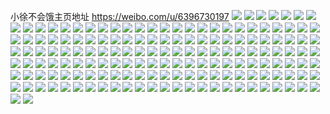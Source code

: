小徐不会饿主页地址 https://weibo.com/u/6396730197 
![](https://wx4.sinaimg.cn/mw2000/006YU1JHly1h876mi7lpaj30u00u00zi.jpg) 
![](https://wx4.sinaimg.cn/mw2000/006YU1JHly1h876miovujj30u00u0q8t.jpg) 
![](https://wx4.sinaimg.cn/mw2000/006YU1JHly1h7y3ze3sv7j32c0340x6t.jpg) 
![](https://wx4.sinaimg.cn/mw2000/006YU1JHly1h7y3zt3cqrj32c03401l3.jpg) 
![](https://wx4.sinaimg.cn/mw2000/006YU1JHly1h7y3zx40t4j32a236cnph.jpg) 
![](https://wx4.sinaimg.cn/mw2000/006YU1JHly1h7y401n6f1j31r03401l2.jpg) 
![](https://wx4.sinaimg.cn/mw2000/006YU1JHly1h7y3zhutmsj32c0340kjn.jpg) 
![](https://wx4.sinaimg.cn/mw2000/006YU1JHly1h7y3zlah23j32c0340qv7.jpg) 
![](https://wx4.sinaimg.cn/mw2000/006YU1JHly1h7y404r4p2j327k340b2b.jpg) 
![](https://wx4.sinaimg.cn/mw2000/006YU1JHly1h7y3zotlxzj32c0340kjp.jpg) 
![](https://wx4.sinaimg.cn/mw2000/006YU1JHly1h7y4085c2fj327k340qv9.jpg) 
![](https://wx4.sinaimg.cn/mw2000/006YU1JHly1h7bw8flokej30u019k0yg.jpg) 
![](https://wx4.sinaimg.cn/mw2000/006YU1JHly1h7bw8gavlcj30u0140dha.jpg) 
![](https://wx4.sinaimg.cn/mw2000/006YU1JHly1h79l48d69nj32c0340wwk.jpg) 
![](https://wx4.sinaimg.cn/mw2000/006YU1JHly1h79l4a0vfyj322o340hdv.jpg) 
![](https://wx4.sinaimg.cn/mw2000/006YU1JHly1h79l42c1xzj32c0340npf.jpg) 
![](https://wx4.sinaimg.cn/mw2000/006YU1JHly1h79l46wdfdj32c0340ws2.jpg) 
![](https://wx4.sinaimg.cn/mw2000/006YU1JHly1h79l4b18zmj322u2rs7bt.jpg) 
![](https://wx4.sinaimg.cn/mw2000/006YU1JHly1h79l4c60ntj31rc2o60xk.jpg) 
![](https://wx4.sinaimg.cn/mw2000/006YU1JHly1h73hss8t67j32a236c7be.jpg) 
![](https://wx4.sinaimg.cn/mw2000/006YU1JHly1h73ht21yxvj326p36cwkp.jpg) 
![](https://wx4.sinaimg.cn/mw2000/006YU1JHly1h73hrz9wynj32a231fn3y.jpg) 
![](https://wx4.sinaimg.cn/mw2000/006YU1JHly1h73hthhcipj32c0340qaj.jpg) 
![](https://wx4.sinaimg.cn/mw2000/006YU1JHly1h73hrqt0pnj31v82vwkjm.jpg) 
![](https://wx4.sinaimg.cn/mw2000/006YU1JHly1h73hs3tjdlj325g2vau0x.jpg) 
![](https://wx4.sinaimg.cn/mw2000/006YU1JHly1h73hs1y46yj31zp2nlqv6.jpg) 
![](https://wx4.sinaimg.cn/mw2000/006YU1JHly1h6j8nc4xn4j30u20u0afa.jpg) 
![](https://wx4.sinaimg.cn/mw2000/006YU1JHly1h6j8ncsz7fj30u20u0qad.jpg) 
![](https://wx4.sinaimg.cn/mw2000/006YU1JHly1h6j8ndrjwwj30u20u0af1.jpg) 
![](https://wx4.sinaimg.cn/mw2000/006YU1JHly1h6j8nf57dfj30u0140k3d.jpg) 
![](https://wx4.sinaimg.cn/mw2000/006YU1JHly1h6j8nfypy4j30u01407mh.jpg) 
![](https://wx4.sinaimg.cn/mw2000/006YU1JHly1h6j8ngsyudj30u0190ala.jpg) 
![](https://wx4.sinaimg.cn/mw2000/006YU1JHly1h6j8nici4nj30u0190n1k.jpg) 
![](https://wx4.sinaimg.cn/mw2000/006YU1JHly1h6ejja5ll4j30u0190gpf.jpg) 
![](https://wx4.sinaimg.cn/mw2000/006YU1JHly1h6ejj8vfjnj30u0191n17.jpg) 
![](https://wx4.sinaimg.cn/mw2000/006YU1JHly1h6ejjawbhxj30u0141dnk.jpg) 
![](https://wx4.sinaimg.cn/mw2000/006YU1JHly1h6ejjbqgvuj30u0191acu.jpg) 
![](https://wx4.sinaimg.cn/mw2000/006YU1JHly1h6ejjcqynaj30u0190wi3.jpg) 
![](https://wx4.sinaimg.cn/mw2000/006YU1JHly1h5eihft83ij30u015x46i.jpg) 
![](https://wx4.sinaimg.cn/mw2000/006YU1JHly1h5eihjhxi3j30u015tdpv.jpg) 
![](https://wx4.sinaimg.cn/mw2000/006YU1JHly1h5eihlctjkj30u017igug.jpg) 
![](https://wx4.sinaimg.cn/mw2000/006YU1JHly1h5eihgty30j30u015s0z3.jpg) 
![](https://wx4.sinaimg.cn/mw2000/006YU1JHly1h5eihefvw9j30u017igvz.jpg) 
![](https://wx4.sinaimg.cn/mw2000/006YU1JHly1h5eihhy3nbj30u01767cu.jpg) 
![](https://wx4.sinaimg.cn/mw2000/006YU1JHly1h5bazx6uhvj30u014011n.jpg) 
![](https://wx4.sinaimg.cn/mw2000/006YU1JHly1h5bazwavrbj30u0140gv4.jpg) 
![](https://wx4.sinaimg.cn/mw2000/006YU1JHly1h51chhj2tjj32c0340e84.jpg) 
![](https://wx4.sinaimg.cn/mw2000/006YU1JHly1h51chlvctcj32c0340b2c.jpg) 
![](https://wx4.sinaimg.cn/mw2000/006YU1JHly1h51chphnfyj32c03407wk.jpg) 
![](https://wx4.sinaimg.cn/mw2000/006YU1JHly1h51cgs49j2j31r42c5npe.jpg) 
![](https://wx4.sinaimg.cn/mw2000/006YU1JHly1h3f4oqd3vwj31o02801ky.jpg) 
![](https://wx4.sinaimg.cn/mw2000/006YU1JHly1h3f4os4jq3j31o02801ky.jpg) 
![](https://wx4.sinaimg.cn/mw2000/006YU1JHly1h3f4opbdwpj31o0280qv5.jpg) 
![](https://wx4.sinaimg.cn/mw2000/006YU1JHly1h3f4otydmmj31o0280u0x.jpg) 
![](https://wx4.sinaimg.cn/mw2000/006YU1JHly1h35cs79aamj32c03clb2d.jpg) 
![](https://wx4.sinaimg.cn/mw2000/006YU1JHly1h35cs2hklyj32533401ky.jpg) 
![](https://wx4.sinaimg.cn/mw2000/006YU1JHly1h35cs9u77jj32c0340kjl.jpg) 
![](https://wx4.sinaimg.cn/mw2000/006YU1JHly1h35csg78azj31z42mse84.jpg) 
![](https://wx4.sinaimg.cn/mw2000/006YU1JHly1h35csaofwpj32c0340kjl.jpg) 
![](https://wx4.sinaimg.cn/mw2000/006YU1JHly1h35csrsqm9j32c03cp7wi.jpg) 
![](https://wx4.sinaimg.cn/mw2000/006YU1JHly1h35csirkk2j31sc2liqv5.jpg) 
![](https://wx4.sinaimg.cn/mw2000/006YU1JHly1h35csmfv7kj31sc2dsqv5.jpg) 
![](https://wx4.sinaimg.cn/mw2000/006YU1JHly1h35csow9k2j31p02smhdt.jpg) 
![](https://wx4.sinaimg.cn/mw2000/006YU1JHly1h1r0qwsb1bj30u0140dni.jpg) 
![](https://wx4.sinaimg.cn/mw2000/006YU1JHly1h1r0t1b1d0j30u01dck0i.jpg) 
![](https://wx4.sinaimg.cn/mw2000/006YU1JHly1h1r0sz8bswj30u0140n4y.jpg) 
![](https://wx4.sinaimg.cn/mw2000/006YU1JHly1h1r0szsludj30u0140do1.jpg) 
![](https://wx4.sinaimg.cn/mw2000/006YU1JHly1h1r0t0l4suj30u012egvw.jpg) 
![](https://wx4.sinaimg.cn/mw2000/006YU1JHly1h1r0syebgmj30u0120ajs.jpg) 
![](https://wx4.sinaimg.cn/mw2000/006YU1JHly1h0qspkn7i8j30jp0ru408.jpg) 
![](https://wx4.sinaimg.cn/mw2000/006YU1JHly1gzf2tmjx7rj31o02807wh.jpg) 
![](https://wx4.sinaimg.cn/mw2000/006YU1JHly1gzf2tngp95j31o0280npd.jpg) 
![](https://wx4.sinaimg.cn/mw2000/006YU1JHly1gze28uh081j30u01cb7jl.jpg) 
![](https://wx4.sinaimg.cn/mw2000/006YU1JHly1gze28v5b09j30u01aoqep.jpg) 
![](https://wx4.sinaimg.cn/mw2000/006YU1JHly1gz8idlltgnj30u013zthm.jpg) 
![](https://wx4.sinaimg.cn/mw2000/006YU1JHly1gyx9x7td1fj31mu26fx6p.jpg) 
![](https://wx4.sinaimg.cn/mw2000/006YU1JHly1gyx9x9ln1dj31o02807wi.jpg) 
![](https://wx4.sinaimg.cn/mw2000/006YU1JHly1gyx9xau3unj31o0280kjl.jpg) 
![](https://wx4.sinaimg.cn/mw2000/006YU1JHly1gyx9xc1bjdj31o0280hdt.jpg) 
![](https://wx4.sinaimg.cn/mw2000/006YU1JHly1gyx9xcw4xwj31o02804qp.jpg) 
![](https://wx4.sinaimg.cn/mw2000/006YU1JHly1gyx9xdqfysj31o0280hdt.jpg) 
![](https://wx4.sinaimg.cn/mw2000/006YU1JHly1gyx9xeqt27j31kl23g7wh.jpg) 
![](https://wx4.sinaimg.cn/mw2000/006YU1JHly1gyx9xgm550j31o0280qv5.jpg) 
![](https://wx4.sinaimg.cn/mw2000/006YU1JHly1gysi56h44bj30u00u010o.jpg) 
![](https://wx4.sinaimg.cn/mw2000/006YU1JHly1gypm738aspj31o02804qq.jpg) 
![](https://wx4.sinaimg.cn/mw2000/006YU1JHly1gypm71wd3hj31o02804qq.jpg) 
![](https://wx4.sinaimg.cn/mw2000/006YU1JHly1gyjyjhjzcrj30u01hc7cj.jpg) 
![](https://wx4.sinaimg.cn/mw2000/006YU1JHly1gyjyl9xkkbj30ev0p8mzk.jpg) 
![](https://wx4.sinaimg.cn/mw2000/006YU1JHly1gyjykf6nv8j30u00u046x.jpg) 
![](https://wx4.sinaimg.cn/mw2000/006YU1JHly1gy8gg8juboj31o0280b29.jpg) 
![](https://wx4.sinaimg.cn/mw2000/006YU1JHly1gy8gg9wj3tj31o0280hdt.jpg) 
![](https://wx4.sinaimg.cn/mw2000/006YU1JHly1gveu1tvz4cj62c033yb2b02.jpg) 
![](https://wx4.sinaimg.cn/mw2000/006YU1JHly1gvctfbrxexj61tx367kjm02.jpg) 
![](https://wx4.sinaimg.cn/mw2000/006YU1JHly1gvctf80mh5j61wh34oqv602.jpg) 
![](https://wx4.sinaimg.cn/mw2000/006YU1JHly1gvctf9wc6bj61oz34thdu02.jpg) 
![](https://wx4.sinaimg.cn/mw2000/006YU1JHly1gvbq7fme9hj62c033yu0z02.jpg) 
![](https://wx4.sinaimg.cn/mw2000/006YU1JHly1gsyzlukt2gj32c0340npg.jpg) 
![](https://wx4.sinaimg.cn/mw2000/006YU1JHly1gsyzlwufasj322p308b2a.jpg) 
![](https://wx4.sinaimg.cn/mw2000/006YU1JHly1gsyzm74svnj31vm2szx6u.jpg) 
![](https://wx4.sinaimg.cn/mw2000/006YU1JHly1gsyzmdaqrwj32c0340x6t.jpg) 
![](https://wx4.sinaimg.cn/mw2000/006YU1JHly1gsyzmi7oeij32c0340e85.jpg) 
![](https://wx4.sinaimg.cn/mw2000/006YU1JHly1gsyzmtq6i1j32c03401l1.jpg) 
![](https://wx4.sinaimg.cn/mw2000/006YU1JHly1gstajp2ddrj33402c0e84.jpg) 
![](https://wx4.sinaimg.cn/mw2000/006YU1JHly1gstajl1j3rj33402c0e85.jpg) 
![](https://wx4.sinaimg.cn/mw2000/006YU1JHly1gstajrxtepj32bz1qchdu.jpg) 
![](https://wx4.sinaimg.cn/mw2000/006YU1JHly1gstaju0co4j32tm25eu0y.jpg) 
![](https://wx4.sinaimg.cn/mw2000/006YU1JHly1gstaji5tvkj32xo26vkjn.jpg) 
![](https://wx4.sinaimg.cn/mw2000/006YU1JHly1gstajw3xbaj32xd29q7wk.jpg) 
![](https://wx4.sinaimg.cn/mw2000/006YU1JHly1grozwi5cygj30ty1bkb29.jpg) 
![](https://wx4.sinaimg.cn/mw2000/006YU1JHly1grm9ezrbsxj33402c0u0x.jpg) 
![](https://wx4.sinaimg.cn/mw2000/006YU1JHly1grm9felerij31ke1zl7wh.jpg) 
![](https://wx4.sinaimg.cn/mw2000/006YU1JHly1grm9f7h46oj32xo2794qr.jpg) 
![](https://wx4.sinaimg.cn/mw2000/006YU1JHly1grm9fdcw8qj31kt21ne81.jpg) 
![](https://wx4.sinaimg.cn/mw2000/006YU1JHly1grm9fbyl2aj323i2ueqv6.jpg) 
![](https://wx4.sinaimg.cn/mw2000/006YU1JHly1grm9f9ffi4j32ef1r0x6p.jpg) 
![](https://wx4.sinaimg.cn/mw2000/006YU1JHly1grm9exymfuj32c02c0x6q.jpg) 
![](https://wx4.sinaimg.cn/mw2000/006YU1JHly1grm9ff8r9gj30vc15t189.jpg) 
![](https://wx4.sinaimg.cn/mw2000/006YU1JHly1grm9ffmg9mj30vc15saj4.jpg) 
![](https://wx4.sinaimg.cn/mw2000/006YU1JHly1gqtw4pt6kuj320y20yx6q.jpg) 
![](https://wx4.sinaimg.cn/mw2000/006YU1JHly1gqtw4ly23kj323k23l1ky.jpg) 
![](https://wx4.sinaimg.cn/mw2000/006YU1JHly1gqtw4slz9tj31xf1xf4qq.jpg) 
![](https://wx4.sinaimg.cn/mw2000/006YU1JHly1gqtw4v8wktj31k21k2kj5.jpg) 
![](https://wx4.sinaimg.cn/mw2000/006YU1JHly1gqs73pidc4j31m52qe7tb.jpg) 
![](https://wx4.sinaimg.cn/mw2000/006YU1JHly1gqs73ktcm8j31ug2m7qv6.jpg) 
![](https://wx4.sinaimg.cn/mw2000/006YU1JHly1gqs73z6rybj32c02c0kjm.jpg) 
![](https://wx4.sinaimg.cn/mw2000/006YU1JHly1gqs73o6954j32c0340npe.jpg) 
![](https://wx4.sinaimg.cn/mw2000/006YU1JHly1gqs73qviiuj31fy27whdt.jpg) 
![](https://wx4.sinaimg.cn/mw2000/006YU1JHly1gqs73v6jzrj31rj26r7wi.jpg) 
![](https://wx4.sinaimg.cn/mw2000/006YU1JHly1gqs73ta6w8j315s0vc7fj.jpg) 
![](https://wx4.sinaimg.cn/mw2000/006YU1JHly1gqs73rmlwpj315s0vcn9u.jpg) 
![](https://wx4.sinaimg.cn/mw2000/006YU1JHly1gqs73smq3kj315s0vcgzy.jpg) 
![](https://wx4.sinaimg.cn/mw2000/006YU1JHly1gqbb5a5uz7j33402c0u0y.jpg) 
![](https://wx4.sinaimg.cn/mw2000/006YU1JHly1gqbb4gcyl0j33402c0x6q.jpg) 
![](https://wx4.sinaimg.cn/mw2000/006YU1JHly1gqbb4jb22sj31s32wce6l.jpg) 
![](https://wx4.sinaimg.cn/mw2000/006YU1JHly1gqbb4oimr1j33402c0npd.jpg) 
![](https://wx4.sinaimg.cn/mw2000/006YU1JHly1gqbb4tdtkwj32c0340qv6.jpg) 
![](https://wx4.sinaimg.cn/mw2000/006YU1JHly1gqbb4vafgzj33402c0u0x.jpg) 
![](https://wx4.sinaimg.cn/mw2000/006YU1JHly1gqbb4yjzncj33402c07wi.jpg) 
![](https://wx4.sinaimg.cn/mw2000/006YU1JHly1gqbb4m9vycj32c0340qv6.jpg) 
![](https://wx4.sinaimg.cn/mw2000/006YU1JHly1gqbb56bksij33402c0qv6.jpg) 
![](https://wx4.sinaimg.cn/mw2000/006YU1JHly1gqbb4kagvgj31hj14bh7p.jpg) 
![](https://wx4.sinaimg.cn/mw2000/006YU1JHly1gppymgsbjgj30n01frtf9.jpg) 
![](https://wx4.sinaimg.cn/mw2000/006YU1JHly1gppyn4d1bxj33402c01kz.jpg) 
![](https://wx4.sinaimg.cn/mw2000/006YU1JHly1gppyn13fdsj33402c0kjm.jpg) 
![](https://wx4.sinaimg.cn/mw2000/006YU1JHly1gppymxf54ej33402c0npe.jpg) 
![](https://wx4.sinaimg.cn/mw2000/006YU1JHly1gppymo3spnj32ig3cl4qr.jpg) 
![](https://wx4.sinaimg.cn/mw2000/006YU1JHly1gppymqz29fj33e52jmhdv.jpg) 
![](https://wx4.sinaimg.cn/mw2000/006YU1JHly1gppymue8cgj33dn2j8x6r.jpg) 
![](https://wx4.sinaimg.cn/mw2000/006YU1JHly1gppymjiplkj326l2wsqv5.jpg) 
![](https://wx4.sinaimg.cn/mw2000/006YU1JHly1gppymkvjxnj31sc2dsb29.jpg) 
![](https://wx4.sinaimg.cn/mw2000/006YU1JHly1gppymi3ce1j32c033ynpd.jpg) 
![](https://wx4.sinaimg.cn/mw2000/006YU1JHly1gpnocfkapdj315s0vc7ja.jpg) 
![](https://wx4.sinaimg.cn/mw2000/006YU1JHly1gpnocg41qgj315s0vcnci.jpg) 
![](https://wx4.sinaimg.cn/mw2000/006YU1JHly1gpnoc5cbeyj30n01frn5k.jpg) 
![](https://wx4.sinaimg.cn/mw2000/006YU1JHly1gpnoc71hcyj333r2hw4qq.jpg) 
![](https://wx4.sinaimg.cn/mw2000/006YU1JHly1gpnoc80l9vj30n02kg7rn.jpg) 
![](https://wx4.sinaimg.cn/mw2000/006YU1JHly1gpnocbkqmvj33402c0x6r.jpg) 
![](https://wx4.sinaimg.cn/mw2000/006YU1JHly1gpnoceomkaj33402c0hdv.jpg) 
![](https://wx4.sinaimg.cn/mw2000/006YU1JHly1gpnochi0dtj33402c0kjl.jpg) 
